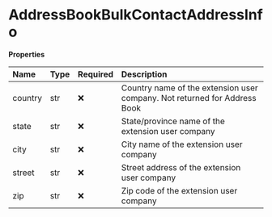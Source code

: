 # AddressBookBulkContactAddressInfo

**Properties**

| Name    | Type | Required | Description                                                               |
| :------ | :--- | :------- | :------------------------------------------------------------------------ |
| country | str  | ❌       | Country name of the extension user company. Not returned for Address Book |
| state   | str  | ❌       | State/province name of the extension user company                         |
| city    | str  | ❌       | City name of the extension user company                                   |
| street  | str  | ❌       | Street address of the extension user company                              |
| zip     | str  | ❌       | Zip code of the extension user company                                    |

<!-- This file was generated by liblab | https://liblab.com/ -->

